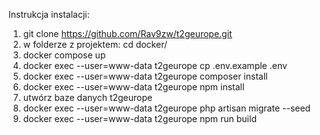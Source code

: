 Instrukcja instalacji:

1. git clone https://github.com/Rav9zw/t2geurope.git
2. w folderze z projektem: cd docker/
3. docker compose up
4. docker exec  --user=www-data t2geurope cp .env.example .env
5. docker exec  --user=www-data t2geurope composer install
6. docker exec  --user=www-data t2geurope npm install
7. utwórz baze danych t2geurope
8. docker exec  --user=www-data t2geurope php artisan migrate --seed
9. docker exec  --user=www-data t2geurope npm run build
